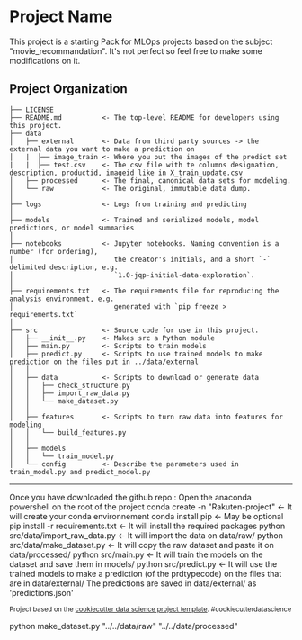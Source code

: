 Project Name
==============================

This project is a starting Pack for MLOps projects based on the subject "movie_recommandation". It's not perfect so feel free to make some modifications on it.

Project Organization
------------

    ├── LICENSE
    ├── README.md          <- The top-level README for developers using this project.
    ├── data
    │   ├── external       <- Data from third party sources -> the external data you want to make a prediction on
    │   |  ├── image_train <- Where you put the images of the predict set
    |   |  ├── test.csv    <- The csv file with te columns designation, description, productid, imageid like in X_train_update.csv
    │   ├── processed      <- The final, canonical data sets for modeling.
    │   └── raw            <- The original, immutable data dump.
    │
    ├── logs               <- Logs from training and predicting
    │
    ├── models             <- Trained and serialized models, model predictions, or model summaries
    │
    ├── notebooks          <- Jupyter notebooks. Naming convention is a number (for ordering),
    │                         the creator's initials, and a short `-` delimited description, e.g.
    │                         `1.0-jqp-initial-data-exploration`.
    │
    ├── requirements.txt   <- The requirements file for reproducing the analysis environment, e.g.
    │                         generated with `pip freeze > requirements.txt`
    │
    ├── src                <- Source code for use in this project.
    │   ├── __init__.py    <- Makes src a Python module
    │   ├── main.py        <- Scripts to train models  
    │   ├── predict.py     <- Scripts to use trained models to make prediction on the files put in ../data/external
    │   │
    │   ├── data           <- Scripts to download or generate data
    │   │   ├── check_structure.py    
    │   │   ├── import_raw_data.py 
    │   │   └── make_dataset.py
    │   │
    │   ├── features       <- Scripts to turn raw data into features for modeling
    │   │   └── build_features.py
    │   │
    │   ├── models                
    │   │   └── train_model.py
    │   └── config         <- Describe the parameters used in train_model.py and predict_model.py

--------

Once you have downloaded the github repo :
Open the anaconda powershell on the root of the project
conda create -n "Rakuten-project"    <- It will create your conda environnement
conda install pip                    <- May be optional
pip install -r requirements.txt      <- It will install the required packages
python src/data/import_raw_data.py   <- It will import the data on data/raw/
python src/data/make_dataset.py      <- It will copy the raw dataset and paste it on data/processed/
python src/main.py                   <- It will train the models on the dataset and save them in models/
python src/predict.py                <- It will use the trained models to make a prediction (of the prdtypecode) on the files that are in data/external/
                                        The predictions are saved in data/external/ as 'predictions.json'

<p><small>Project based on the <a target="_blank" href="https://drivendata.github.io/cookiecutter-data-science/">cookiecutter data science project template</a>. #cookiecutterdatascience</small></p>
python make_dataset.py "../../data/raw" "../../data/processed"